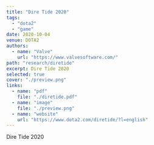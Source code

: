 ```yaml
---
title: "Dire Tide 2020"
tags:
  - "dota2"
  - "game"
date: 2020-10-04
venue: DOTA2
authors:
  - name: "Valve"
    url: "https://www.valvesoftware.com/"
path: "research/diretide"
excerpt: Dire Tide 2020
selected: true
cover: "./preview.png"
links:
  - name: "pdf"
    file: "./diretide.pdf"
  - name: "image"
    file: "./preview.png"
  - name: "website"
    url: "https://www.dota2.com/diretide/?l=english"
---
```


Dire Tide 2020
